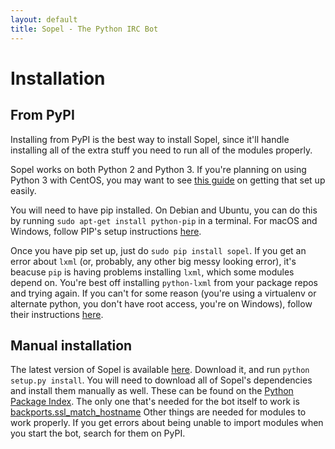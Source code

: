 ```yaml
---
layout: default
title: Sopel - The Python IRC Bot
---
```


# Installation
## From PyPI
Installing from PyPI is the best way to install Sopel, since it'll handle
installing all of the extra stuff you need to run all of the modules properly.

Sopel works on both Python 2 and Python 3. If you're planning on using Python
3 with CentOS, you may want to see [this guide](/python3-centos7.html) on
getting that set up easily.

You will need to have pip installed. On Debian and Ubuntu, you can do this by
running `sudo apt-get install python-pip` in a terminal. For macOS and Windows,
follow PIP's setup instructions
[here](http://pip.readthedocs.org/en/latest/installing.html).

Once you have pip set up, just do `sudo pip install sopel`. If you get an
error about `lxml` (or, probably, any other big messy looking error), it's
beacuse `pip` is having problems installing `lxml`, which some modules depend
on. You're best off installing `python-lxml` from your package repos and trying
again. If you can't for some reason (you're using a virtualenv or alternate
python, you don't have root access, you're on Windows), follow their
instructions [here](http://lxml.de/installation.html).

## Manual installation
The latest version of Sopel is available
[here](https://github.com/sopel-irc/sopel/releases/latest). Download it, and
run `python setup.py install`. You will need to download all of Sopel's
dependencies and install them manually as well. These can be found on the
[Python Package Index](https://pypi.python.org/pypi). The only one that's
needed for the bot itself to work is
[backports.ssl\_match\_hostname](https://pypi.python.org/pypi/backports.ssl_match_hostname/3.4.0.2)
Other things are needed for modules to work properly. If you get errors about
being unable to import modules when you start the bot, search for them on PyPI.
